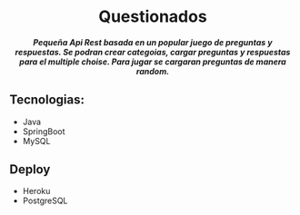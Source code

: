 <h1 align="center"> Questionados </h1> 

<h5 align="center"> Pequeña Api Rest basada en un popular juego de preguntas y respuestas. Se podran crear categoias, cargar preguntas y respuestas para el multiple choise. 
Para jugar se cargaran preguntas de manera random. </h5>

## Tecnologias:
- Java
- SpringBoot
- MySQL

## Deploy 
- Heroku
- PostgreSQL
